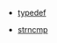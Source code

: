 <!-- TITLE: C -->
<!-- SUBTITLE: A quick summary of C -->

* [typedef](/c/typedef)

* [strncmp](/c/strncmp)